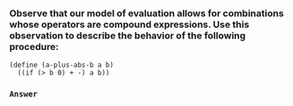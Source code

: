 ### Observe that our model of evaluation allows for combinations whose operators are compound expressions. Use this observation to describe the behavior of the following procedure:
```
(define (a-plus-abs-b a b)
  ((if (> b 0) + -) a b))
```

### `Answer`
